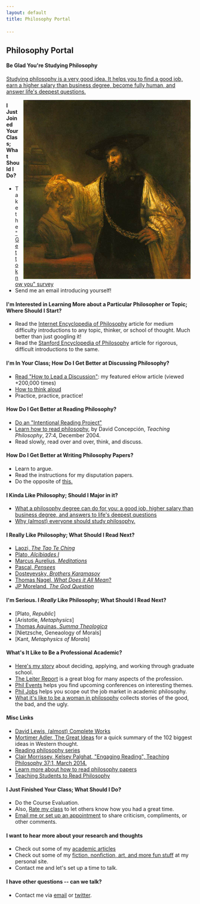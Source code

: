 ```yaml
---
layout: default
title: Philosophy Portal

--- 
```


## Philosophy Portal ##

#### Be Glad You're Studying Philosophy
[Studying philosophy is a very good idea. It helps you to find a good job, earn a higher salary than business degree, become fully human, and answer life's deepest questions.](/fun/philosophy-major) 

<img src="/img/aristotle50.bmp" alt="Rembrandt bust of homer" align="right" hspace="10" height="50%">

#### I Just Joined Your Class; What Should I Do? ####
* Take the ["Get to know you" survey](https://docs.google.com/forms/d/17A6-27pW2lrI4S6rEpV8GIh_OycvQHCc01fkyuoxPYw/viewform?usp=send_form)
* Send me an email introducing yourself!

#### I'm Interested in Learning More about a Particular Philosopher or Topic; Where Should I Start? ####
* Read the [Internet Encyclopedia of Philosophy](http://www.iep.utm.edu/) article for medium difficulty introductions to any topic, thinker, or school of thought. Much better than just googling it!
* Read the [Stanford Encyclopedia of Philosophy](http://plato.stanford.edu/) article for rigorous, difficult introductions to the same. 

#### I'm In Your Class; How Do I Get Better at Discussing Philosophy? ####
* [Read "How to Lead a Discussion"](http://www.wikihow.com/Lead-a-Discussion): my featured eHow article (viewed +200,000 times)
* [How to think aloud](http://www.elon.edu/docs/e-web/academics/teaching/tlconference/Making%20Thinking%20Manifest%20Through%20Think%20Alouds.pdf)
* Practice, practice, practice!   

#### How Do I Get Better at Reading Philosophy? 
* [Do an "Intentional Reading Project"](http://www.readingintentionally.com/p/building-your-list.html)
* [Learn how to read philosophy](http://writing.dawsoncollege.qc.ca/wp-content/uploads/2011/09/Reading-Philosophy-Concepcion-2004.pdf), by David Concepción, *Teaching Philosophy*, 27:4, December 2004.
* Read slowly, read over and over, think, and discuss.

#### How Do I Get Better at Writing Philosophy Papers? ####
* Learn to argue.
* Read the instructions for my disputation papers. 
* Do the opposite of [this.](http://www.rinkworks.com/persuasive/)


#### I Kinda Like Philosophy; Should I Major in it? ####
* [What a philosophy degree can do for you: a good job, higher salary than business degree, and answers to life's deepest questions](/fun/philosophy-major)
* [Why (almost) everyone should study philosophy.](http://www.whystudyphilosophy.com)

#### I Really Like Philosophy; What Should I Read Next?  ####
* [Laozi, *The Tao Te Ching*](http://www.sacred-texts.com/tao/taote.htm)
* [Plato, *Alcibiades I*](http://www.perseus.tufts.edu/hopper/text?doc=Perseus:text:1999.01.0168)
* [Marcus Aurelius, *Meditations*](http://classics.mit.edu/Antoninus/meditations.1.one.html)
* [Pascal, *Pensees*](http://www.ccel.org/ccel/pascal/pensees.ii.html)
* [Dosteyevsky, *Brothers Karamasov*](http://www.gutenberg.org/files/28054/28054-h/28054-h.html)
* [Thomas Nagel, *What Does it All Mean*?](http://sjmse-library.sch.ng/E-Books%20Phil/WHAT%20DOES%20IT%20ALL%20MEAN_.pdf)
* [JP Moreland, *The God Question*](https://books.google.com/books?id=o7dGOrvdojUC&pg=PA4&lpg=PA4&dq=the+god+question+moreland&source=bl&ots=wraAQEf13U&sig=U3Ci1yLS92sc7YoM1gCWIgNVKTA&hl=en&sa=X&ved=0ahUKEwj-k_X1jP_JAhVGy2MKHU6bBiMQ6AEISzAG#v=onepage&q=the%20god%20question%20moreland&f=false)


#### I'm Serious. I *Really* Like Philosophy; What Should I Read Next? ####
* [Plato, *Republic*]
* [Aristotle, *Metaphysics*]
* [Thomas Aquinas, *Summa Theologica*](http://www.newadvent.org/summa/)
* [Nietzsche, Geneaology of Morals]
* [Kant, *Metaphysics of Morals*]


#### What's It Like to Be a Professional Academic? ####
* [Here's my story](/fun/phd-how-to) about deciding, applying, and working through graduate school.
* [The Leiter Report](http://www.leiterreport.com) is a great blog for many aspects of the profession.
* [Phil Events](http://philevents.org/) helps you find upcoming conferences on interesting themes.
* [Phil Jobs](http://philjobs.org/) helps you scope out the job market in academic philosophy.
* [What it's like to be a woman in philosophy](https://beingawomaninphilosophy.wordpress.com/) collects stories of the good, the bad, and the ugly. 



#### Misc Links
* [David Lewis, (almost) Complete Works](http://www.andrewmbailey.com/dkl/)
* [Mortimer Adler, The Great Ideas](http://www.thegreatideas.org/greatideas1.html) for a quick summary of the 102 biggest ideas in Western thought. 
* [Reading philosophy series](http://www.wiley.com/WileyCDA/Section/id-404050.html)
* [Clair Morrissey, Kelsey Palghat, "Engaging Reading", Teaching Philosophy 37:1, March 2014.](http://works.bepress.com/clair_morrissey/4/)
* [Learn more about how to read philosophy papers](https://sites.google.com/a/wellesley.edu/pinkguidetophilosophy/how-to-read)
* [Teaching Students to Read Philosophy](http://www.pdcnet.org/collection/show?id=teachphil_2004_0027_0004_0351_0368&file_type=pdf)

#### I Just Finished Your Class; What Should I Do? ####
- Do the Course Evaluation.
- Also, [Rate my class](http://www.ratemyprofessors.com/ShowRatingsjsp?tid=1822771) to let others know how you had a great time.
- [Email me or set up an appointment](emailto:keith.buhler@uky.edu) to share criticism, compliments, or other comments.

#### I want to hear more about your research and thoughts
- Check out some of my [academic articles](https://uky.academia.edu/KeithBuhler)
- Check out some of my [fiction, nonfiction, art, and more fun stuff](/fun/) at my personal site.
- Contact me and let's set up a time to talk.

#### I have other questions -- can we talk? ####
- Contact me via [email](keith.buhler@uky.edu) or [twitter](https://twitter.com/Keith_Buhler). 
